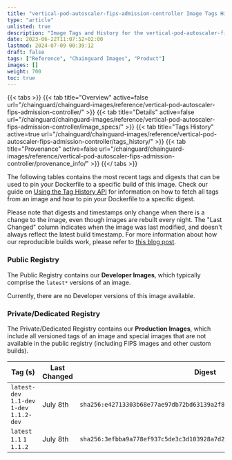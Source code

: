 ```yaml
---
title: "vertical-pod-autoscaler-fips-admission-controller Image Tags History"
type: "article"
unlisted: true
description: "Image Tags and History for the vertical-pod-autoscaler-fips-admission-controller Chainguard Image"
date: 2023-06-22T11:07:52+02:00
lastmod: 2024-07-09 00:39:12
draft: false
tags: ["Reference", "Chainguard Images", "Product"]
images: []
weight: 700
toc: true
---
```


{{< tabs >}}
{{< tab title="Overview" active=false url="/chainguard/chainguard-images/reference/vertical-pod-autoscaler-fips-admission-controller/" >}}
{{< tab title="Details" active=false url="/chainguard/chainguard-images/reference/vertical-pod-autoscaler-fips-admission-controller/image_specs/" >}}
{{< tab title="Tags History" active=true url="/chainguard/chainguard-images/reference/vertical-pod-autoscaler-fips-admission-controller/tags_history/" >}}
{{< tab title="Provenance" active=false url="/chainguard/chainguard-images/reference/vertical-pod-autoscaler-fips-admission-controller/provenance_info/" >}}
{{</ tabs >}}

The following tables contains the most recent tags and digests that can be used to pin your Dockerfile to a specific build of this image. Check our guide on [Using the Tag History API](/chainguard/chainguard-images/using-the-tag-history-api/) for information on how to fetch all tags from an image and how to pin your Dockerfile to a specific digest.

Please note that digests and timestamps only change when there is a change to the image, even though images are rebuilt every night. The "Last Changed" column indicates when the image was last modified, and doesn't always reflect the latest build timestamp. For more information about how our reproducible builds work, please refer to [this blog post](https://www.chainguard.dev/unchained/reproducing-chainguards-reproducible-image-builds).

### Public Registry
The Public Registry contains our **Developer Images**, which typically comprise the `latest*` versions of an image.

Currently, there are no Developer versions of this image available.

### Private/Dedicated Registry
The Private/Dedicated Registry contains our **Production Images**, which include all versioned tags of an image and special images that are not available in the public registry (including FIPS images and other custom builds).

| Tag (s)                                     | Last Changed | Digest                                                                    |
|---------------------------------------------|--------------|---------------------------------------------------------------------------|
|  `latest-dev` `1.1-dev` `1-dev` `1.1.2-dev` | July 8th     | `sha256:e42713303b68e77ae97db72bd63139a2f867f5d3556f53f7efefcb88805381a0` |
|  `latest` `1.1` `1` `1.1.2`                 | July 8th     | `sha256:3efbba9a778ef937c5de3c3d103928a7d2676473e7f63065340c3606399d4666` |

